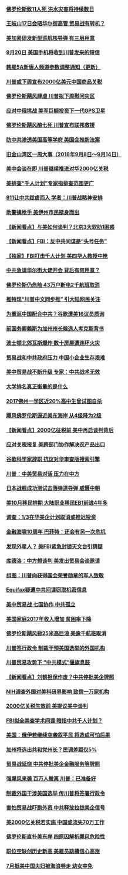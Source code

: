 #### [佛罗伦斯致11人死 洪水灾害将持续数日](../pages/nsc412/n10717734.md) 

#### [王岐山17日会晤华尔街高管 贸易战有转机？](../pages/nsc412/n10717563.md) 

#### [美加紧研发新型巡航核导弹 有三层用意](../pages/nsc412/n10715127.md) 

#### [9月20日 美国手机将收到川普发来的短信](../pages/nsc412/n10717469.md) 

#### [韩星5A新唐人频道参数调整通知（更新）](../pages/nsc412/n10717451.md) 

#### [川普或下周宣布2000亿美元中国商品关税](../pages/nsc412/n10717314.md) 

#### [佛罗伦斯飓风肆虐 川普拟下周慰问灾区](../pages/nsc412/n10717143.md) 

#### [应对中俄挑战 美军巨额投资下一代GPS卫星](../pages/nsc412/n10717018.md) 

#### [佛罗伦斯飓风酿七死 川普宣布联邦救援](../pages/nsc412/n10716745.md) 

#### [防中共渗透美国高等学府 美国会推新法案](../pages/nsc412/n10716210.md) 

#### [旧金山湾区一周大事（2018年9月8日～9月14日）](../pages/nsc412/n10716263.md) 

#### [美中会谈在即 川普继续推进对华2000亿关税](../pages/nsc412/n10715446.md) 

#### [美排查“千人计划”专家指排查范围更广](../pages/nsc412/n10715470.md) 

#### [911让中共趁虚而入 学者：川普战略神安排](../pages/nsc412/n10714437.md) 

#### [助警擒枪手 美伊州市民挺身而出](../pages/nsc412/n10715563.md) 

#### [【新闻看点】与美如何谈判？北京3大软肋1困惑](../pages/nsc412/n10715278.md) 

#### [【新闻看点】FBI：反中共间谍是“头号任务”](../pages/nsc412/n10715208.md) 

#### [【独家】FBI打击千人计划 美四华人教授中枪](../pages/nsc412/n10715178.md) 

#### [中共急请华尔街大佬开会 背后有何用意？](../pages/nsc412/n10715002.md) 

#### [佛罗伦斯仍危险 43万户断电2千航班取消](../pages/nsc412/n10714897.md) 

#### [推特现“川普中文同步推” 引大陆网民关注](../pages/nsc412/n10713324.md) 

#### [为重返中国配合中共？谷歌遭美16议员质询](../pages/nsc412/n10712958.md) 

#### [前国务卿赖斯为加州州长候选人考克斯背书](../pages/nsc412/n10713763.md) 

#### [波士顿北郊瓦斯爆炸 数十房屋遭连环火灾](../pages/nsc412/n10713163.md) 

#### [贸易战和中共政府压力 中国小企业生存艰难](../pages/nsc412/n10713421.md) 

#### [美中贸易战不断升级 专家：中共战术无效](../pages/nsc412/n10713073.md) 

#### [大学排名真正衡量的是什么](../pages/nsc412/n10712924.md) 

#### [2017佛州一学区近20%高中生曾试图自杀](../pages/nsc412/n10712996.md) 

#### [飓风佛罗伦斯逼近美东海岸 从4级降为2级](../pages/nsc412/n10712713.md) 

#### [【新闻看点】2000亿征税前 美中再启谈判背后](../pages/nsc412/n10712209.md) 

#### [应对关税报复 美跨部门协作解决农产品出口](../pages/nsc412/n10712689.md) 

#### [谷歌科学家辞职 抗议对华审查版搜索引擎](../pages/nsc412/n10712580.md) 

#### [川普：中美贸易对话 压力在中方](../pages/nsc412/n10712175.md) 

#### [日本战舰成功测试击落弹道导弹 威慑中朝](../pages/nsc412/n10712223.md) 

#### [美10月移民排期 大陆职业移民EB1前进4年多](../pages/nsc412/n10712099.md) 

#### [调查：1/3在华美企计划取消或推迟投资](../pages/nsc412/n10711526.md) 

#### [金融海啸10周年 巴菲特：还会有另一次危机](../pages/nsc412/n10711432.md) 

#### [发现外星人？ 美FBI紧急封锁天文台引猜疑](../pages/nsc412/n10711043.md) 

#### [库德洛：中方想谈判 美发出贸易会谈邀请](../pages/nsc412/n10710560.md) 

#### [组图：川普向获得国会荣誉勋章的军人致敬](../pages/nsc412/n10710482.md) 

#### [Equifax疑遭中共间谍窃取机密信息](../pages/nsc412/n10709708.md) 

#### [美中贸易战 七国协作 中共孤立](../pages/nsc412/n10709912.md) 

#### [美国家庭2017年收入增加 贫困率下降](../pages/nsc412/n10710135.md) 

#### [佛罗伦斯飓风掀25米高巨浪 美逾千航班取消](../pages/nsc412/n10710084.md) 

#### [川普签行政令 制裁干预美国选举的外国机构](../pages/nsc412/n10709804.md) 

#### [川普贸易攻势下 “中共模式”偃旗息鼓](../pages/nsc412/n10649213.md) 

#### [【新闻看点】刘鹤担保作废？中共停批美企牌照](../pages/nsc412/n10709427.md) 

#### [NIH调查外国对美科研界影响 致信一万家机构](../pages/nsc412/n10709743.md) 

#### [2000亿关税生效前 美提议美中谈判](../pages/nsc412/n10709259.md) 

#### [FBI拟全美查学术间谍 暗指中共千人计划？](../pages/nsc412/n10709420.md) 

#### [美国：俄伊若继续空袭叙平民 将造成可怕后果](../pages/nsc412/n10709262.md) 

#### [加州将选出共和党州长？民调差距仅5%](../pages/nsc412/n10708124.md) 

#### [贸易战延烧 中共停批美企金融服务等牌照](../pages/nsc412/n10708681.md) 

#### [强飓风来袭 百万人撤离 川普：已准备好](../pages/nsc412/n10708548.md) 

#### [制裁外国干涉美国选举 传川普将签署行政令](../pages/nsc412/n10708306.md) 

#### [害怕贸易战吓跑外资 中共释放拉拢美企信号](../pages/nsc412/n10706662.md) 

#### [美2000亿关税若实施 中国或流失70万工作](../pages/nsc412/n10707296.md) 

#### [佛罗伦斯直扑美东岸 四原因解析飓风危险性](../pages/nsc412/n10707285.md) 

#### [职位空缺创历史新高 美雇员跳槽信心高涨](../pages/nsc412/n10707279.md) 

#### [7月抵美中国夫妇被海浪卷走 幼女幸免](../pages/nsc412/n10707227.md) 

